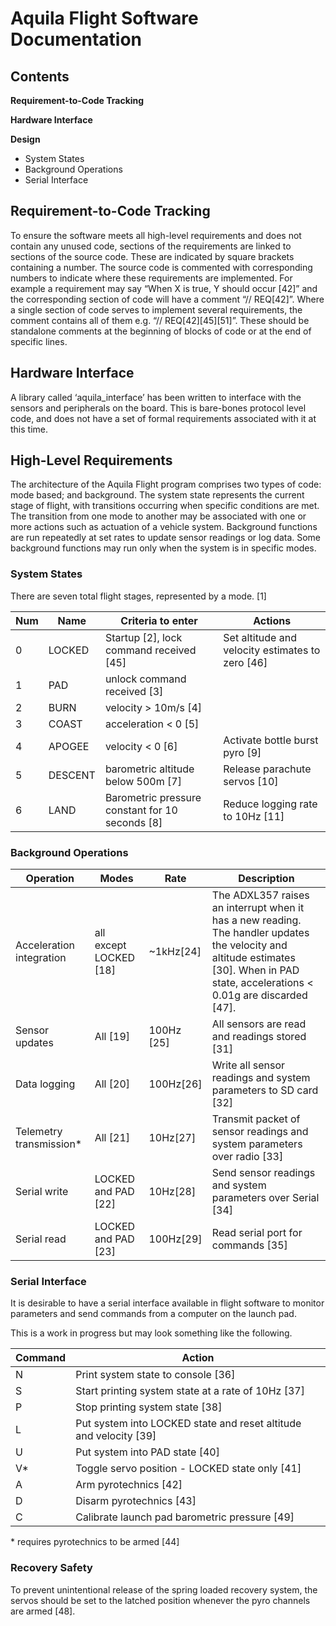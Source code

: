 # Aquila Flight Software Documentation

## Contents

**Requirement-to-Code Tracking**

**Hardware Interface**

**Design**

- System States
- Background Operations
- Serial Interface


## Requirement-to-Code Tracking

To ensure the software meets all high-level requirements and does not contain any unused code, sections of the requirements are linked to sections of the source code. These are indicated by square brackets containing a number. The source code is commented with corresponding numbers to indicate where these requirements are implemented. For example a requirement may say “When X is true, Y should occur \[42]” and the corresponding section of code will have a comment “// REQ\[42]”. Where a single section of code serves to implement several requirements, the comment contains all of them e.g. “// REQ\[42]\[45]\[51]”. These should be standalone comments at the beginning of blocks of code or at the end of specific lines.


## Hardware Interface

A library called ‘aquila\_interface’ has been written to interface with the sensors and peripherals on the board. This is bare-bones protocol level code, and does not have a set of formal requirements associated with it at this time.


## High-Level Requirements

The architecture of the Aquila Flight program comprises two types of code: mode based; and background. The system state represents the current stage of flight, with transitions occurring when specific conditions are met. The transition from one mode to another may be associated with one or more actions such as actuation of a vehicle system. Background functions are run repeatedly at set rates to update sensor readings or log data. Some background functions may run only when the system is in specific modes.


### System States

There are seven total flight stages, represented by a mode. \[1]

| **Num** | **Name** | **Criteria to enter**                            | **Actions** |
| ------- | -------- | ------------------------------------------------ | ------------------------------------------------- |
| 0       | LOCKED   | Startup \[2], lock command received \[45]        | Set altitude and velocity estimates to zero \[46] |
| 1       | PAD      | unlock command received \[3]                     |                                                   |
| 2       | BURN     | velocity > 10m/s \[4]                            |                                                   |
| 3       | COAST    | acceleration < 0 \[5]                            |                                                   |
| 4       | APOGEE   | velocity < 0 \[6]                                | Activate bottle burst pyro \[9]                   |
| 5       | DESCENT  | barometric altitude below 500m \[7]              | Release parachute servos \[10]                    |
| 6       | LAND     | Barometric pressure constant for 10 seconds \[8] | Reduce logging rate to 10Hz \[11]                 |


### Background Operations



| **Operation**            | **Modes**               | **Rate**    | **Description** |
| ------------------------ | ----------------------- | ----------- | --------------------------------------------------------------------------------------------------------------------------------------------------------------------------------------- |
| Acceleration integration | all except LOCKED \[18] | \~1kHz\[24] | The ADXL357 raises an interrupt when it has a new reading. The handler updates the velocity and altitude estimates \[30]. When in PAD state, accelerations < 0.01g are discarded \[47]. |
| Sensor updates           | All \[19]               | 100Hz \[25] | All sensors are read and readings stored \[31]                                                                                                                                          |
| Data logging             | All \[20]               | 100Hz\[26]  | Write all sensor readings and system parameters to SD card \[32]                                                                                                                        |
| Telemetry transmission\* | All \[21]               | 10Hz\[27]   | Transmit packet of sensor readings and system parameters over radio \[33]                                                                                                               |
| Serial write             | LOCKED and PAD \[22]    | 10Hz\[28]   | Send sensor readings and system parameters over Serial \[34]                                                                                                                            |
| Serial read              | LOCKED and PAD \[23]    | 100Hz\[29]  | Read serial port for commands \[35]                                                                                                                                                     |


### Serial Interface

It is desirable to have a serial interface available in flight software to monitor parameters and send commands from a computer on the launch pad.

This is a work in progress but may look something like the following.


| **Command** | **Action** |
| ----------- | ------------------------------------------------------------------ |
| N           | Print system state to console \[36]                                |
| S           | Start printing system state at a rate of 10Hz \[37]                |
| P           | Stop printing system state \[38]                                   |
| L           | Put system into LOCKED state and reset altitude and velocity \[39] |
| U           | Put system into PAD state \[40]                                    |
| V\*         | Toggle servo position - LOCKED state only \[41]                    |
| A           | Arm pyrotechnics \[42]                                             |
| D           | Disarm pyrotechnics \[43]                                          |
| C           | Calibrate launch pad barometric pressure \[49]                     |

\* requires pyrotechnics to be armed \[44]


### Recovery Safety

To prevent unintentional release of the spring loaded recovery system, the servos should be set to the latched position whenever the pyro channels are armed \[48].
